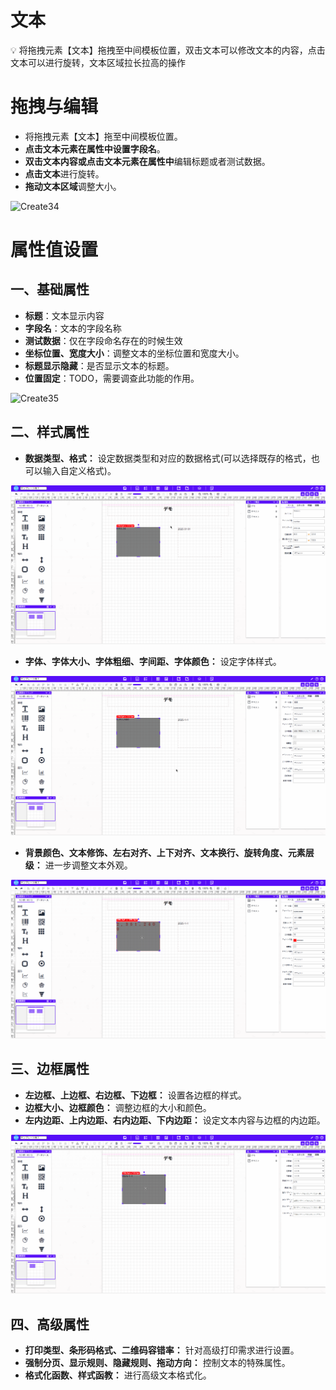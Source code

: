 # 文本

<aside>
💡 将拖拽元素【文本】拖拽至中间模板位置，双击文本可以修改文本的内容，点击文本可以进行旋转，文本区域拉长拉高的操作
</aside>

# **拖拽与编辑**

- 将拖拽元素【文本】拖至中间模板位置。
- **点击文本元素在属性中设置字段名**。
- **双击文本内容或点击文本元素在属性中**编辑标题或者测试数据。
- **点击文本**进行旋转。
- **拖动文本区域**调整大小。

![Create34](../_images/zh-cn/Create34.gif)

# 属性值设置

## 一、基础属性

- **标题**：文本显示内容
- **字段名**：文本的字段名称
- **测试数据**：仅在字段命名存在的时候生效
- **坐标位置、宽度大小**：调整文本的坐标位置和宽度大小。
- **标题显示隐藏**：是否显示文本的标题。
- **位置固定**：TODO，需要调查此功能的作用。

![Create35](../_images/zh-cn/Create35.gif)

## 二、样式属性

- **数据类型、格式：** 设定数据类型和对应的数据格式(可以选择既存的格式，也可以输入自定义格式)。

![Create36](../_images/zh-cn/Create36.gif)

- **字体、字体大小、字体粗细、字间距、字体颜色：** 设定字体样式。

![Create37](../_images/zh-cn/Create37.gif)

- **背景颜色、文本修饰、左右对齐、上下对齐、文本换行、旋转角度、元素层级：** 进一步调整文本外观。

![Create38](../_images/zh-cn/Create38.gif)

## 三、边框属性

- **左边框、上边框、右边框、下边框：** 设置各边框的样式。
- **边框大小、边框颜色：** 调整边框的大小和颜色。
- **左内边距、上内边距、右内边距、下内边距：** 设定文本内容与边框的内边距。

![Create39](../_images/zh-cn/Create39.gif)

## 四、高级属性

- **打印类型、条形码格式、二维码容错率：** 针对高级打印需求进行设置。
- **强制分页、显示规则、隐藏规则、拖动方向：** 控制文本的特殊属性。
- **格式化函数、样式函教：** 进行高级文本格式化。